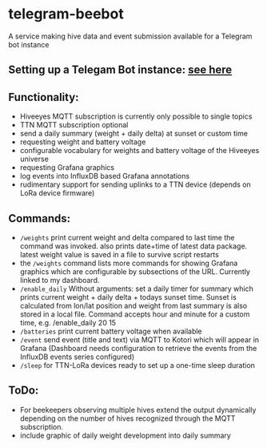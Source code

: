 # telegram-beebot
A service making hive data and event submission available for a Telegram bot instance

## Setting up a Telegam Bot instance: [see here](https://core.telegram.org/bots#6-botfather)

## Functionality:
* Hiveeyes MQTT subscription is currently only possible to single topics
* TTN MQTT subscription optional
* send a daily summary (weight + daily delta) at sunset or custom time
* requesting weight and battery voltage
* configurable vocabulary for weights and battery voltage of the Hiveeyes universe
* requesting Grafana graphics
* log events into InfluxDB based Grafana annotations
* rudimentary support for sending uplinks to a TTN device (depends on LoRa device firmware)

## Commands:
* `/weights` print current weight and delta compared to last time the command was invoked. also prints date+time of latest data package. latest weight value is saved in a file to survive script restarts
* the `/weights` command lists more commands for showing Grafana graphics which are configurable by subsections of the URL. Currently linked to my dashboard.
* `/enable_daily` Without arguments: set a daily timer for summary which prints current weight + daily delta + todays sunset time. Sunset is calculated from lon/lat position and weight from last summary is also stored in a local file. Command accepts hour and minute for a custom time, e.g. /enable_daily 20 15
* `/batteries` print current battery voltage when available
* `/event` send event (title and text) via MQTT to Kotori which will appear in Grafana (Dashboard needs configuration to retrieve the events from the InfluxDB events series configured)
* `/sleep` for TTN-LoRa devices ready to set up a one-time sleep duration

## ToDo:
* For beekeepers observing multiple hives extend the output dynamically depending on the number of hives recognized through the MQTT subscription.
* include graphic of daily weight development into daily summary
